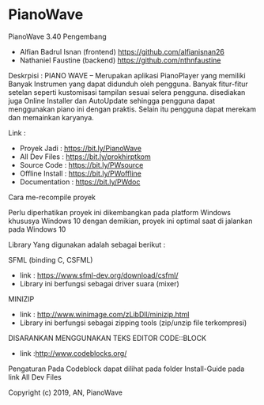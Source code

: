# PianoWave
PianoWave 3.40
Pengembang
- Alfian Badrul Isnan	(frontend)	https://github.com/alfianisnan26
- Nathaniel Faustine	(backend)	https://github.com/nthnfaustine

Deskrpisi :	
PIANO WAVE – Merupakan aplikasi PianoPlayer yang memiliki Banyak Instrumen yang dapat didunduh oleh pengguna.
Banyak fitur-fitur setelan seperti kustomisasi tampilan sesuai selera pengguna. disediakan juga Online Installer
dan AutoUpdate sehingga pengguna dapat menggunakan piano ini dengan praktis. Selain itu pengguna dapat merekam
dan memainkan karyanya. 


Link :
- Proyek Jadi     : https://bit.ly/PianoWave
- All Dev Files   : https://bit.ly/prokhirptkom
- Source Code     : https://bit.ly/PWsource
- Offline Install : https://bit.ly/PWoffline
- Documentation   :	https://bit.ly/PWdoc

Cara me-recompile proyek

Perlu diperhatikan proyek ini dikembangkan pada platform Windows khususya Windows 10
dengan demikian, proyek ini optimal saat di jalankan pada Windows 10

Library Yang digunakan adalah sebagai berikut :

SFML (binding C, CSFML)
- link : https://www.sfml-dev.org/download/csfml/
- Library ini berfungsi sebagai driver suara (mixer)

MINIZIP	
- link : http://www.winimage.com/zLibDll/minizip.html
- Library ini berfungsi sebagai zipping tools (zip/unzip file terkompresi)

DISARANKAN MENGGUNAKAN TEKS EDITOR CODE::BLOCK 
- link :http://www.codeblocks.org/

Pengaturan Pada Codeblock dapat dilihat pada folder Install-Guide pada link All Dev Files

Copyright (c) 2019, AN, PianoWave
